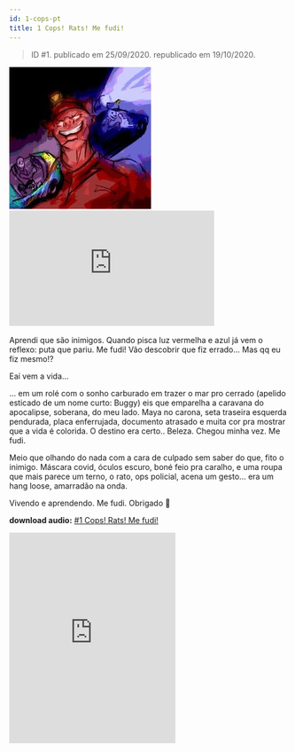 ```yaml
---
id: 1-cops-pt
title: 1 Cops! Rats! Me fudi!
---
```


> ID #1. publicado em 25/09/2020. republicado em 19/10/2020.

![img](../../static/img/01-cops-desenho.jpg) <iframe width="370" height="208" src="https://www.youtube.com/embed/eljRK15j8NM" frameborder="0" allow="accelerometer; autoplay; clipboard-write; encrypted-media; gyroscope; picture-in-picture" allowfullscreen></iframe>

Aprendi que são inimigos. Quando pisca luz vermelha e azul já vem o reflexo: puta que pariu. Me fudi! Vão descobrir que fiz errado... Mas qq eu fiz mesmo!?

Eaí vem a vida...

... em um rolé com o sonho carburado em trazer o mar pro cerrado (apelido esticado de um nome curto: Buggy) eis que emparelha a caravana do apocalipse, soberana, do meu lado. Maya no carona, seta traseira esquerda pendurada, placa enferrujada, documento atrasado e muita cor pra mostrar que a vida é colorida. O destino era certo.. Beleza. Chegou minha vez. Me fudi.

Meio que olhando do nada com a cara de culpado sem saber do que, fito o inimigo. Máscara covid, óculos escuro, boné feio pra caralho, e uma roupa que mais parece um terno, o rato, ops policial, acena um gesto... era um hang loose, amarradão na onda.

Vivendo e aprendendo. Me fudi. Obrigado 🙏

**download audio:** <a href="/audio/BC-01-cops-audio-remix-pt.mp4" target="_blank">#1 Cops! Rats! Me fudi!</a>

<iframe src="https://open.spotify.com/embed/track/4K1DB7EedHPuVnhVrnvf2U" width="300" height="380" frameborder="0" allowtransparency="true" allow="encrypted-media"></iframe>
